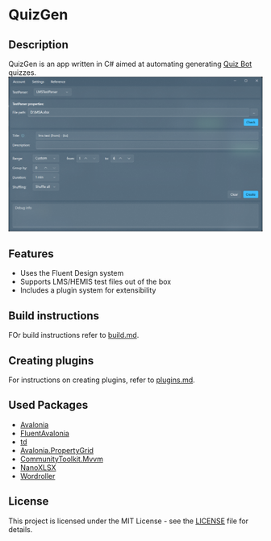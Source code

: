 # QuizGen

## Description
QuizGen is an app written in C# aimed at automating generating [Quiz Bot](https://t.me/QuizBot) quizzes.
<picture>
  <img src="/QuizGen.png" alt="QuizGen">
</picture>

## Features
* Uses the Fluent Design system
* Supports LMS/HEMIS test files out of the box
* Includes a plugin system for extensibility

## Build instructions
FOr build instructions refer to [build.md](build.md). 

## Creating plugins
For instructions on creating plugins, refer to [plugins.md](plugins.md).

## Used Packages
* [Avalonia](https://github.com/AvaloniaUI/Avalonia)
* [FluentAvalonia](https://github.com/amwx/FluentAvalonia)
* [td](https://github.com/tdlib/td)
* [Avalonia.PropertyGrid](https://github.com/bodong1987/Avalonia.PropertyGrid)
* [CommunityToolkit.Mvvm](https://www.nuget.org/packages/CommunityToolkit.Mvvm)
* [NanoXLSX](https://github.com/rabanti-github/NanoXLSX)
* [Wordroller](https://github.com/shestakov/wordroller)

## License
This project is licensed under the MIT License - see the [LICENSE](LICENSE) file for details.
